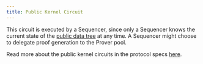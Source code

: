 ```yaml
---
title: Public Kernel Circuit
---
```


This circuit is executed by a Sequencer, since only a Sequencer knows the current state of the [public data tree](../../storage/trees/index.md#public-state-tree) at any time. A Sequencer might choose to delegate proof generation to the Prover pool.

Read more about the public kernel circuits in the protocol specs [here](../../../../protocol-specs/circuits/private-kernel-tail).
